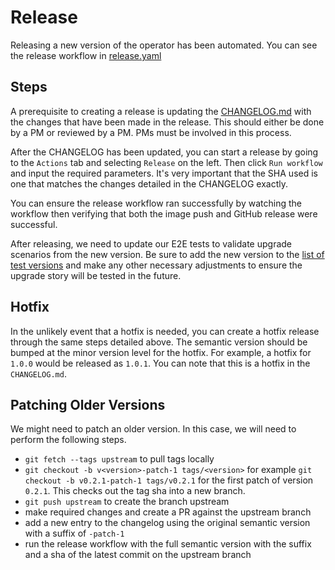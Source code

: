 
# Release

Releasing a new version of the operator has been automated. You can see the release workflow in [release.yaml](../.github/workflows/release.yaml)

## Steps

A prerequisite to creating a release is updating the [CHANGELOG.md](../CHANGELOG.md) with the changes that have been made in the release. This should either be done by a PM or reviewed by a PM. PMs must be involved in this process.

After the CHANGELOG has been updated, you can start a release by going to the `Actions` tab and selecting `Release` on the left. Then click `Run workflow` and input the required parameters. It's very important that the SHA used is one that matches the changes detailed in the CHANGELOG exactly.

You can ensure the release workflow ran successfully by watching the workflow then verifying that both the image push and GitHub release were successful. 

After releasing, we need to update our E2E tests to validate upgrade scenarios from the new version. Be sure to add the new version to the [list of test versions](https://github.com/Azure/aks-app-routing-operator/blob/882d120f9649fdcb109aac1a8d795e5594b4270c/testing/e2e/manifests/operator.go#L24) and make any other necessary adjustments to ensure the upgrade story will be tested in the future.

## Hotfix

In the unlikely event that a hotfix is needed, you can create a hotfix release through the same steps detailed above. The semantic version should be bumped at the minor version level for the hotfix. For example, a hotfix for `1.0.0` would be released as `1.0.1`. You can note that this is a hotfix in the `CHANGELOG.md`.

## Patching Older Versions

We might need to patch an older version. In this case, we will need to perform the following steps.

- `git fetch --tags upstream` to pull tags locally
- `git checkout -b v<version>-patch-1 tags/<version>` for example  `git checkout -b v0.2.1-patch-1 tags/v0.2.1` for the first patch of version `0.2.1`. This checks out the tag sha into a new branch.
- `git push upstream` to create the branch upstream
- make required changes and create a PR against the upstream branch
- add a new entry to the changelog using the original semantic version with a suffix of `-patch-1`
- run the release workflow with the full semantic version with the suffix and a sha of the latest commit on the upstream branch
